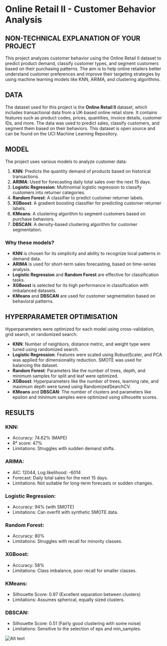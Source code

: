 # **Online Retail II - Customer Behavior Analysis**

## **NON-TECHNICAL EXPLANATION OF YOUR PROJECT**
This project analyzes customer behavior using the Online Retail II dataset to predict product demand, classify customer types, and segment customers based on their purchasing patterns. The aim is to help online retailers better understand customer preferences and improve their targeting strategies by using machine learning models like KNN, ARIMA, and clustering algorithms.

## **DATA**
The dataset used for this project is the **Online Retail II** dataset, which includes transactional data from a UK-based online retail store. It contains features such as product codes, prices, quantities, invoice details, customer IDs, and more. The data was used to predict sales, classify customers, and segment them based on their behaviors. This dataset is open source and can be found on the UCI Machine Learning Repository.

## **MODEL**
The project uses various models to analyze customer data:

1. **KNN**: Predicts the quantity demand of products based on historical transactions.
2. **ARIMA**: Used for forecasting daily total sales over the next 15 days.
3. **Logistic Regression**: Multinomial logistic regression to classify customers into returner categories.
4. **Random Forest**: A classifier to predict customer returner labels.
5. **XGBoost**: A gradient boosting classifier for predicting customer returner labels.
6. **KMeans**: A clustering algorithm to segment customers based on purchase behaviors.
7. **DBSCAN**: A density-based clustering algorithm for customer segmentation.

### **Why these models?**
- **KNN** is chosen for its simplicity and ability to recognize local patterns in demand data.
- **ARIMA** is used for short-term sales forecasting, based on time-series analysis.
- **Logistic Regression** and **Random Forest** are effective for classification tasks.
- **XGBoost** is selected for its high performance in classification with imbalanced datasets.
- **KMeans** and **DBSCAN** are used for customer segmentation based on behavioral patterns.

## **HYPERPARAMETER OPTIMISATION**
Hyperparameters were optimized for each model using cross-validation, grid search, or randomized search:

- **KNN**: Number of neighbors, distance metric, and weight type were tuned using randomized search.
- **Logistic Regression**: Features were scaled using RobustScaler, and PCA was applied for dimensionality reduction. SMOTE was used for balancing the dataset.
- **Random Forest**: Parameters like the number of trees, depth, and minimum samples for split and leaf were optimized.
- **XGBoost**: Hyperparameters like the number of trees, learning rate, and maximum depth were tuned using RandomizedSearchCV.
- **KMeans** and **DBSCAN**: The number of clusters and parameters like epsilon and minimum samples were optimized using silhouette scores.

## **RESULTS**
### **KNN**:
- Accuracy: 74.62% (MAPE)
- R² score: 47%
- Limitations: Struggles with sudden demand shifts.

### **ARIMA**:
- AIC: 12044, Log likelihood: -6014
- Forecast: Daily total sales for the next 15 days.
- Limitations: Not suitable for long-term forecasts or sudden changes.

### **Logistic Regression**:
- Accuracy: 94% (with SMOTE)
- Limitations: Can overfit with synthetic SMOTE data.

### **Random Forest**:
- Accuracy: 80%
- Limitations: Struggles with recall for minority classes.

### **XGBoost**:
- Accuracy: 58%
- Limitations: Class imbalance, poor recall for smaller classes.

### **KMeans**:
- Silhouette Score: 0.97 (Excellent separation between clusters)
- Limitations: Assumes spherical, equally sized clusters.

### **DBSCAN**:
- Silhouette Score: 0.51 (Fairly good clustering with some noise)
- Limitations: Sensitive to the selection of eps and min_samples.


![Alt text]("\Completed\KNN.png")